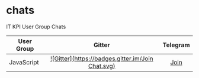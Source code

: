 # chats
IT KPI User Group Chats

| User Group | Gitter | Telegram |
| ---------- |:------:| :-------:|
| JavaScript | [![Gitter](https://badges.gitter.im/Join Chat.svg)](https://gitter.im/itkpi/js?utm_source=badge&utm_medium=badge&utm_campaign=pr-badge&utm_content=badge) | [Join](https://telegram.me/joinchat/COLzpj1TFiUW4TBFMiN8jA) |
